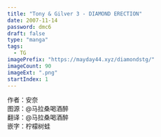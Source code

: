 ```yaml
---
title: "Tony & Gilver 3 - DIAMOND ERECTION"
date: 2007-11-14
password: dmc6
draft: false
type: "manga"
tags:
  - TG
imagePrefix: "https://mayday44.xyz/diamondstg/"  
imageCount: 90
imageExt: ".png" 
startIndex: 1
---
```

作者：安奈   
图源：@马拉桑喝酒醉  
翻译：@马拉桑喝酒醉  
嵌字：柠檬树蛙   